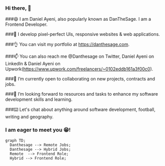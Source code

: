 ### Hi there, 👋

###😄 I am Daniel Ayeni, also popularly known as DanTheSage. I am a Frontend Developer.

###🔭 I develop pixel-perfect UIs, responsive websites & web applications.

###👌 You can visit my portfolio at https://danthesage.com.

###📫 You can also reach me @Danthesage on Twitter, Daniel Ayeni on LinkedIn & Daniel Ayeni on Upwork(https://www.upwork.com/freelancers/~0102eddb161a3f00c0). 

###🌱 I’m currently open to collaborating on new projects, contracts and jobs.

###👯 I’m looking forward to resources and tasks to enhance my software development skills and learning. 

###⌨️ Let's chat about anything around software development, football, writing and geography. 

### I am eager to meet you 😁!


```mermaid
graph TD;
  Danthesage --> Remote Jobs;
  Danthesage --> Hybrid Jobs;
  Remote  --> Frontend Role;
  Hybrid --> Frontend Role;
```


